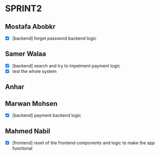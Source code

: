 # SPRINT2

## Mostafa Abobkr

- [x] [backend] forget password backend logic

## Samer Walaa

- [x] [backend] search and try to impelment payment logic
- [x] test the whole system

## Anhar

## Marwan Mohsen

- [x] [backend] payment backend logic

## Mahmed Nabil

- [x] [frontend] reset of the frontend components and logic to make the app functional

